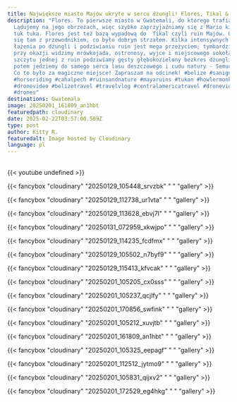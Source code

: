 ```yaml
---
title: Największe miasto Majów ukryte w sercu dżungli! Flores, Tikal &  Semuc Champey
description: "Flores. To pierwsze miasto w Gwatemali, do którego trafiamy.
  Lądujemy na jego obrzeżach, więc szybko zaprzyjaźniamy się z Mario kierowcą
  tuk tuka. Flores jest też bazą wypadową do  Tikal czyli ruin Majów. Udajemy
  się tam z przewodnikiem, co było dobrym strzałem. Kilka intensywnych godzin
  łażenia po dżungli i podziwianiu ruin jest mega przeżyciem; tymbardziej, że
  przy okazji widzimy mrówkojada, ostronosy, wyjce i miejscowego sokoła. A ze
  szczytu jednej z ruin podziwiamy gęsty głębokozielony bezkres dżungli.  A
  potem jedziemy do samego serca lasu deszczowego i cudu natury - Semuc Champey!
  Co to było za magiczne miejsce! Zapraszam na odcinek! #belize #sanignacio
  #horseriding #cahalpech #ruinsandnature #mayaruins #tukan #howlermonkey
  #dronevideo #belizetravel #travelvlog #centralamericatravel #dronevideo
  #drones"
destinations: Gwatemala
image: 20250201_161809_an1hbt
featuredpath: cloudinary
date: 2025-02-22T03:57:00.509Z
type: post
author: Kitty R.
featuredalt: Image hosted by Cloudinary
language: pl
---
```

<br>{{< youtube undefined >}}</br>

{{< fancybox "cloudinary" "20250129_105448_srvzbk" " " "gallery" >}}

{{< fancybox "cloudinary" "20250129_112738_ur1vta" " " "gallery" >}}

{{< fancybox "cloudinary" "20250129_113628_ebvj7l" " " "gallery" >}}

{{< fancybox "cloudinary" "20250131_072959_xkwjpo" " " "gallery" >}}

{{< fancybox "cloudinary" "20250129_114235_fcdfmx" " " "gallery" >}}

{{< fancybox "cloudinary" "20250129_105502_n7byf9" " " "gallery" >}}

{{< fancybox "cloudinary" "20250129_115413_kfvcak" " " "gallery" >}}

{{< fancybox "cloudinary" "20250201_105205_cx0sss" " " "gallery" >}}

{{< fancybox "cloudinary" "20250201_105237_qcjlfy" " " "gallery" >}}

{{< fancybox "cloudinary" "20250201_170856_swfink" " " "gallery" >}}

{{< fancybox "cloudinary" "20250201_105212_xuvjtb" " " "gallery" >}}

{{< fancybox "cloudinary" "20250201_161809_an1hbt" " " "gallery" >}}

{{< fancybox "cloudinary" "20250201_105325_eepagf" " " "gallery" >}}

{{< fancybox "cloudinary" "20250201_112512_jytmo9" " " "gallery" >}}

{{< fancybox "cloudinary" "20250201_105831_qijxv2" " " "gallery" >}}

{{< fancybox "cloudinary" "20250201_172529_eg4hkg" " " "gallery" >}}